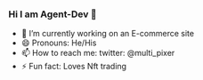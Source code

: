 ### Hi I am Agent-Dev 👋
- 🔭 I’m currently working on an E-commerce site
- 😄 Pronouns: He/His
- 📫 How to reach me: twitter: @multi_pixer
- ⚡ Fun fact: Loves Nft trading

<!--
**Agent-Dev/Agent-Dev** is a ✨ _special_ ✨ repository because its `README.md` (this file) appears on your GitHub profile.

Here are some ideas to get you started:


- 🌱 I’m currently learning ...
- 👯 I’m looking to collaborate on ...
- 🤔 I’m looking for help with ...
- 💬 Ask me about ...


-->
